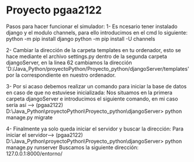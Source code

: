 # Proyecto pgaa2122



Pasos para hacer funcionar el simulador: 
1- Es ncesario tener instalado django y el modulo channels, para ello introducimos en el cmd lo siguiente: 
python -m pip install django 
python -m pip install -U channels

2- Cambiar la dirección de la carpeta templates en tu ordenador, esto se hace mediante el archivo settings.py dentro de la segunda carpeta djangoServer, en la linea 62 cambiamos la dirección 'D:/Java_Python/proyectoPython/Proyecto_python/djangoServer/templates' por la correspondiente en nuestro ordenador.

3- Por si acaso debemos realizar un comando para iniciar la base de datos en caso de que no estuviese inicializada:
Nos situamos en la primera carpeta djangoServer e introducimos el siguiente comando, en mi caso sería así -->
(pgaa2122) D:\Java_Python\proyectoPython\Proyecto_python\djangoServer> python manage.py migrate 

4- Finalmente ya solo queda iniciar el servidor y buscar la dirección:
Para iniciar el servidor--> (pgaa2122) D:\Java_Python\proyectoPython\Proyecto_python\djangoServer> python manage.py runserver
Buscamos la siguiente dirección: 127.0.0.1:8000/entorno/


